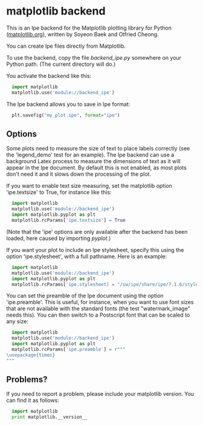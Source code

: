 matplotlib backend
==================

This is an Ipe backend for the Matplotlib plotting library for Python
([matplotlib.org](http://matplotlib.org/)), written by Soyeon Baek and
Otfried Cheong.

You can create Ipe files directly from Matplotlib.

To use the backend, copy the file *backend_ipe.py* somewhere on your
Python path. (The current directory will do.)

You activate the backend like this:

```python
  import matplotlib
  matplotlib.use('module://backend_ipe')
```

The Ipe backend allows you to save in Ipe format:

```python
  plt.savefig("my_plot.ipe", format="ipe")
```


Options
-------

Some plots need to measure the size of text to place labels correctly
(see the 'legend_demo' test for an example).  The Ipe backend can use
a background Latex process to measure the dimensions of text as it
will appear in the Ipe document.  By default this is not enabled, as
most plots don't need it and it slows down the processing of the plot.

If you want to enable text size measuring, set the matplotlib option
'ipe.textsize' to True, for instance like this:

```python
  import matplotlib
  matplotlib.use('module://backend_ipe')
  import matplotlib.pyplot as plt
  matplotlib.rcParams['ipe.textsize'] = True
```

(Note that the 'ipe' options are only available after the backend has
been loaded, here caused by importing *pyplot*.)


If you want your plot to include an Ipe stylesheet, specify this using
the option 'ipe.stylesheet', with a full pathname.  Here is an
example:

```python
  import matplotlib
  matplotlib.use('module://backend_ipe')
  import matplotlib.pyplot as plt
  matplotlib.rcParams['ipe.stylesheet] = "/sw/ipe/share/ipe/7.1.6/styles/basic.isy"
```

You can set the preamble of the Ipe document using the option
'ipe.preamble'.  This is useful, for instance, when you want to use
font sizes that are not available with the standard fonts (the test
"watermark_image" needs this).  You can then switch to a Postscript
font that can be scaled to any size:

```python
  import matplotlib
  matplotlib.use('module://backend_ipe')
  import matplotlib.pyplot as plt
  matplotlib.rcParams['ipe.preamble'] = r"""
\usepackage{times}
"""
```



Problems?
---------

If you need to report a problem, please include your matplotlib version.
You can find it as follows:

```python
  import matplotlib
  print matplotlib.__version__
```
